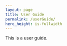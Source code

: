 ```yaml
---
layout: page
title: User Guide
permalink: /userGuide/
hero_height: is-fullwidth
---
```


This is a user guide.
